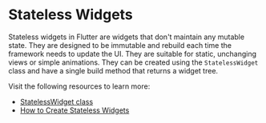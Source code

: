 # Stateless Widgets

Stateless widgets in Flutter are widgets that don't maintain any mutable state. They are designed to be immutable and rebuild each time the framework needs to update the UI. They are suitable for static, unchanging views or simple animations. They can be created using the `StatelessWidget` class and have a single build method that returns a widget tree.

Visit the following resources to learn more:

- [StatelessWidget class](https://api.flutter.dev/flutter/widgets/StatelessWidget-class.html)
- [How to Create Stateless Widgets](https://medium.com/flutter/how-to-create-stateless-widgets-6f33931d859)
